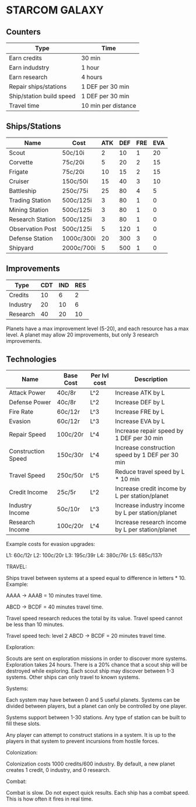 # STARCOM GALAXY

## Counters

|Type                         |Time               |
|-----------------------------|-------------------|
|Earn credits                 |30 min             |
|Earn indudstry               |1 hour             |
|Earn research                |4 hours            |
|Repair ships/stations        |1 DEF per 30 min   |
|Ship/station build speed     |1 DEF per 30 min   |
|Travel time                  |10 min per distance| 

## Ships/Stations

|Name               |Cost       |ATK  |DEF  |FRE  |EVA  |
|-------------------|-----------|-----|-----|-----|-----|
|Scout              |50c/10i    |2    |10   |1    |20   |
|Corvette           |75c/20i    |5    |20   |2    |15   |
|Frigate            |75c/20i    |10   |15   |2    |15   |
|Cruiser            |150c/50i   |15   |40   |3    |10   |
|Battleship         |250c/75i   |25   |80   |4    |5    |
|Trading Station    |500c/125i  |3    |80   |1    |0    |
|Mining Station     |500c/125i  |3    |80   |1    |0    |
|Research Station   |500c/125i  |3    |80   |1    |0    |
|Observation Post   |500c/125i  |5    |120  |1    |0    |
|Defense Station    |1000c/300i |20   |300  |3    |0    |
|Shipyard           |2000c/700i |5    |500  |1    |0    |


## Improvements

|Type     |CDT  |IND  |RES  |
|---------|-----|-----|-----|
|Credits  |10   |6    |2    |
|Industry |20   |10   |6    |
|Research |40   |20   |10   |

Planets have a max improvement level (5-20), and each resource has a max level. A planet may allow 20 improvements, but only 3 research improvements.

## Technologies

|Name               |Base Cost  | Per lvl cost  | Description                                     |
|-------------------|-----------|---------------|-------------------------------------------------|
|Attack Power       |40c/8r     |L^2            |Increase ATK by L                                |
|Defense Power      |40c/8r     |L^2            |Increase DEF by L                                |
|Fire Rate          |60c/12r    |L^3            |Increase FRE by L                                |
|Evasion            |60c/12r    |L^3            |Increase EVA by L                                |
|Repair Speed       |100c/20r   |L^4            |Increase repair speed by 1 DEF per 30 min        |
|Construction Speed |150c/30r   |L^4            |Increase construction speed by 1 DEF per 30 min  |
|Travel Speed       |250c/50r   |L^5            |Reduce travel speed by L * 10 min                |
|Credit Income      |25c/5r     |L^2            |Increase credit income by L per station/planet   |
|Industry Income    |50c/10r    |L^3            |Increase industry income by L per station/planet |
|Research Income    |100c/20r   |L^4            |Increase research income by L per station/planet |    

Example costs for evasion upgrades:

L1: 60c/12r
L2: 100c/20r
L3: 195c/39r
L4: 380c/76r
L5: 685c/137r

TRAVEL:

Ships travel between systems at a speed equal to difference in letters * 10. Example:

AAAA -> AAAB = 10 minutes travel time.

ABCD -> BCDF = 40 minutes travel time.

Travel speed research reduces the total by its value. Travel speed cannot be less than 10 minutes.

Travel speed tech: level 2
ABCD -> BCDF = 20 minutes travel time.

Exploration:

Scouts are sent on exploration missions in order to discover more systems. Exploration takes 24 hours. There is a 20% chance that a scout ship will be destroyed while exploring. Each scout ship may discover between 1-3 systems. Other ships can only travel to known systems.

Systems:

Each system may have between 0 and 5 useful planets. Systems can be divided between players, but a planet can only be controlled by one player.

Systems support between 1-30 stations. Any type of station can be built to fill these slots.

Any player can attempt to construct stations in a system. It is up to the players in that system to prevent incursions from hostile forces.

Colonization:

Colonization costs 1000 credits/600 industry. By default, a new planet creates 1 credit, 0 industry, and 0 research.

Combat:

Combat is slow. Do not expect quick results. Each ship has a combat speed. This is how often it fires in real time.